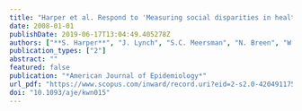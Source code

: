 ```yaml
---
title: "Harper et al. Respond to 'Measuring social disparities in health'"
date: 2008-01-01
publishDate: 2019-06-17T13:04:49.405278Z
authors: ["**S. Harper**", "J. Lynch", "S.C. Meersman", "N. Breen", "W.W. Davis", "M.E. Reichman"]
publication_types: ["2"]
abstract: ""
featured: false
publication: "*American Journal of Epidemiology*"
url_pdf: "https://www.scopus.com/inward/record.uri?eid=2-s2.0-42049117544&doi=10.1093%2faje%2fkwn015&partnerID=40&md5=9b328d6c4b26130cd8b8768c9c9b0796"
doi: "10.1093/aje/kwn015"
---
```


